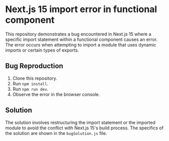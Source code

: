 # Next.js 15 import error in functional component

This repository demonstrates a bug encountered in Next.js 15 where a specific import statement within a functional component causes an error.  The error occurs when attempting to import a module that uses dynamic imports or certain types of exports.

## Bug Reproduction

1. Clone this repository.
2. Run `npm install`.
3. Run `npm run dev`.
4. Observe the error in the browser console.

## Solution

The solution involves restructuring the import statement or the imported module to avoid the conflict with Next.js 15's build process.  The specifics of the solution are shown in the `bugSolution.js` file.